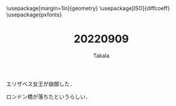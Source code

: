 ﻿---
title: 20220909
yesterday: 20220908
tomorrow: 20220910
days: 987
author: Takala
header-includes:
  - \usepackage[margin=1in]{geometry}
  - \usepackage[ISO]{diffcoeff}
  - \usepackage{pxfonts}
---


エリザベス女王が崩御した．

ロンドン橋が落ちたというらしい．


